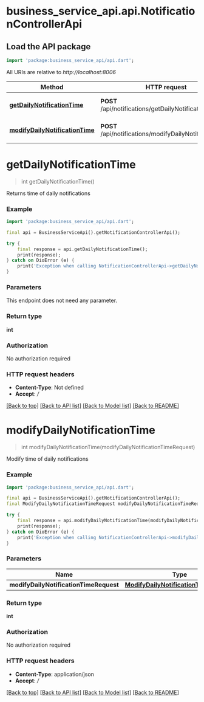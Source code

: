 # business_service_api.api.NotificationControllerApi

## Load the API package
```dart
import 'package:business_service_api/api.dart';
```

All URIs are relative to *http://localhost:8006*

Method | HTTP request | Description
------------- | ------------- | -------------
[**getDailyNotificationTime**](NotificationControllerApi.md#getdailynotificationtime) | **POST** /api/notifications/getDailyNotificationTime | Returns time of daily notifications
[**modifyDailyNotificationTime**](NotificationControllerApi.md#modifydailynotificationtime) | **POST** /api/notifications/modifyDailyNotificationTime | Modify time of daily notifications


# **getDailyNotificationTime**
> int getDailyNotificationTime()

Returns time of daily notifications

### Example 
```dart
import 'package:business_service_api/api.dart';

final api = BusinessServiceApi().getNotificationControllerApi();

try { 
    final response = api.getDailyNotificationTime();
    print(response);
} catch on DioError (e) {
    print('Exception when calling NotificationControllerApi->getDailyNotificationTime: $e\n');
}
```

### Parameters
This endpoint does not need any parameter.

### Return type

**int**

### Authorization

No authorization required

### HTTP request headers

 - **Content-Type**: Not defined
 - **Accept**: */*

[[Back to top]](#) [[Back to API list]](../README.md#documentation-for-api-endpoints) [[Back to Model list]](../README.md#documentation-for-models) [[Back to README]](../README.md)

# **modifyDailyNotificationTime**
> int modifyDailyNotificationTime(modifyDailyNotificationTimeRequest)

Modify time of daily notifications

### Example 
```dart
import 'package:business_service_api/api.dart';

final api = BusinessServiceApi().getNotificationControllerApi();
final ModifyDailyNotificationTimeRequest modifyDailyNotificationTimeRequest = ; // ModifyDailyNotificationTimeRequest | modifyDailyNotificationTimeRequest

try { 
    final response = api.modifyDailyNotificationTime(modifyDailyNotificationTimeRequest);
    print(response);
} catch on DioError (e) {
    print('Exception when calling NotificationControllerApi->modifyDailyNotificationTime: $e\n');
}
```

### Parameters

Name | Type | Description  | Notes
------------- | ------------- | ------------- | -------------
 **modifyDailyNotificationTimeRequest** | [**ModifyDailyNotificationTimeRequest**](ModifyDailyNotificationTimeRequest.md)| modifyDailyNotificationTimeRequest | 

### Return type

**int**

### Authorization

No authorization required

### HTTP request headers

 - **Content-Type**: application/json
 - **Accept**: */*

[[Back to top]](#) [[Back to API list]](../README.md#documentation-for-api-endpoints) [[Back to Model list]](../README.md#documentation-for-models) [[Back to README]](../README.md)

